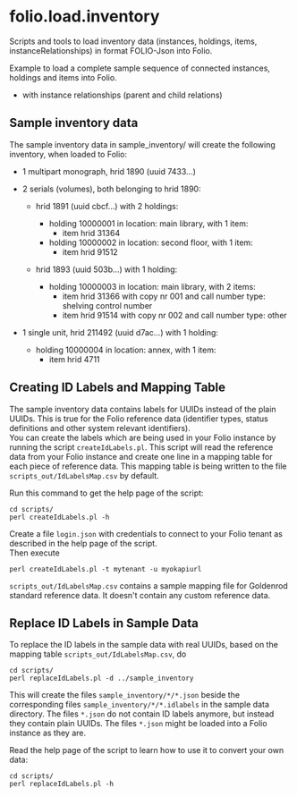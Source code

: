 # folio.load.inventory
Scripts and tools to load inventory data (instances, holdings, items, instanceRelationships) in format FOLIO-Json into Folio.

Example to load a complete sample sequence of connected instances, holdings and items into Folio.
- with instance relationships (parent and child relations)

## Sample inventory data
The sample inventory data in sample_inventory/ will create the following inventory, when loaded to Folio:

- 1 multipart monograph, hrid 1890 (uuid 7433...)

- 2 serials (volumes), both belonging to hrid 1890:
  - hrid 1891 (uuid cbcf...) with 2 holdings:
    - holding 10000001 in location: main library, with 1 item:
      - item hrid 31364
    - holding 10000002 in location: second floor, with 1 item:
      - item hrid 91512

  - hrid 1893 (uuid 503b...) with 1 holding:
    - holding 10000003 in location: main library, with 2 items:
      - item hrid 31366 with copy nr 001 and call number type: shelving control number
      - item hrid 91514 with copy nr 002 and call number type: other


- 1 single unit, hrid 211492 (uuid d7ac...) with 1 holding:
  - holding 10000004 in location: annex, with 1 item:
    - item hrid 4711
    
## Creating ID Labels and Mapping Table
The sample inventory data contains labels for UUIDs instead of the plain UUIDs. This is true for the Folio reference data (identifier types, status definitions and other system relevant identifiers).  
You can create the labels which are being used in your Folio instance by running the script `createIdLabels.pl`. This script will read the reference data from your Folio instance and create one line in a mapping table for each piece of reference data. This mapping table is being written to the file `scripts_out/IdLabelsMap.csv` by default.  

Run this command to get the help page of the script:
```
cd scripts/
perl createIdLabels.pl -h
```
Create a file `login.json` with credentials to connect to your Folio tenant as described in the help page of the script.  
Then execute
``` 
perl createIdLabels.pl -t mytenant -u myokapiurl
```

`scripts_out/IdLabelsMap.csv` contains a sample mapping file for Goldenrod standard reference data. It doesn't contain any custom reference data.

## Replace ID Labels in Sample Data
To replace the ID labels in the sample data with real UUIDs, based on the mapping table `scripts_out/IdLabelsMap.csv`, do
```
cd scripts/
perl replaceIdLabels.pl -d ../sample_inventory
```
This will create the files `sample_inventory/*/*.json` beside the corresponding files `sample_inventory/*/*.idlabels` in the sample data directory. The files `*.json` do not contain ID labels anymore, but instead they contain plain UUIDs. The files `*.json` might be loaded into a Folio instance as they are.

Read the help page of the script to learn how to use it to convert your own data:
```
cd scripts/
perl replaceIdLabels.pl -h
```
